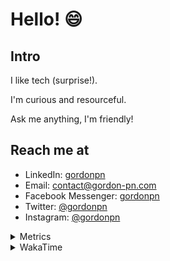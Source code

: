 # Hello! 😄

## Intro

I like tech (surprise!).

I'm curious and resourceful.

Ask me anything, I'm friendly!

## Reach me at

- LinkedIn: [gordonpn](https://www.linkedin.com/in/gordonpn/)
- Email: [contact@gordon-pn.com](mailto:contact@gordon-pn.com)
- Facebook Messenger: [gordonpn](https://www.messenger.com/t/Gordonpn)
- Twitter: [@gordonpn](https://twitter.com/Gordonpn)
- Instagram: [@gordonpn](https://www.instagram.com/gordonpn/)

<details>
  <summary>Metrics</summary>

  <img align="center" src="https://github.com/gordonpn/gordonpn/blob/master/github-metrics.svg" alt="GitHub Metrics">

</details>

<details>
  <summary>WakaTime</summary>

  <!--START_SECTION:waka-->
📊 **This Week I Spent My Time On** 

```text
💬 Programming Languages: 
Java                     5 hrs               ██████████████░░░░░░░░░░░   56.63 % 
TypeScript               2 hrs 54 mins       ████████░░░░░░░░░░░░░░░░░   32.89 % 
GitIgnore file           25 mins             █░░░░░░░░░░░░░░░░░░░░░░░░   04.81 % 
JSON                     15 mins             █░░░░░░░░░░░░░░░░░░░░░░░░   02.84 % 
Brazil Dependency Config 9 mins              ░░░░░░░░░░░░░░░░░░░░░░░░░   01.79 % 

🔥 Editors: 
Intellijidea             8 hrs 48 mins       █████████████████████████   99.73 % 
VS Code                  1 min               ░░░░░░░░░░░░░░░░░░░░░░░░░   00.27 % 
```


 Last Updated on 13/04/2024 10:14:53 UTC
<!--END_SECTION:waka-->
</details>
